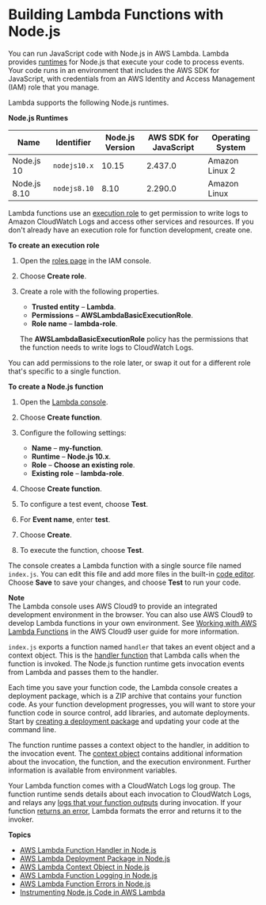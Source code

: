 # Building Lambda Functions with Node\.js<a name="programming-model"></a>

You can run JavaScript code with Node\.js in AWS Lambda\. Lambda provides [runtimes](lambda-runtimes.md) for Node\.js that execute your code to process events\. Your code runs in an environment that includes the AWS SDK for JavaScript, with credentials from an AWS Identity and Access Management \(IAM\) role that you manage\.

Lambda supports the following Node\.js runtimes\.


**Node\.js Runtimes**  

| Name | Identifier | Node\.js Version | AWS SDK for JavaScript | Operating System | 
| --- | --- | --- | --- | --- | 
|  Node\.js 10  |  `nodejs10.x`  |  10\.15  |  2\.437\.0  |  Amazon Linux 2  | 
|  Node\.js 8\.10  |  `nodejs8.10`  |  8\.10  |  2\.290\.0  |  Amazon Linux  | 

Lambda functions use an [execution role](lambda-intro-execution-role.md) to get permission to write logs to Amazon CloudWatch Logs and access other services and resources\. If you don't already have an execution role for function development, create one\.

**To create an execution role**

1. Open the [roles page](https://console.aws.amazon.com/iam/home#/roles) in the IAM console\.

1. Choose **Create role**\.

1. Create a role with the following properties\.
   + **Trusted entity** – **Lambda**\.
   + **Permissions** – **AWSLambdaBasicExecutionRole**\.
   + **Role name** – **lambda\-role**\.

   The **AWSLambdaBasicExecutionRole** policy has the permissions that the function needs to write logs to CloudWatch Logs\.

You can add permissions to the role later, or swap it out for a different role that's specific to a single function\.

**To create a Node\.js function**

1. Open the [Lambda console](https://console.aws.amazon.com/lambda)\.

1. Choose **Create function**\.

1. Configure the following settings:
   + **Name** – **my\-function**\.
   + **Runtime** – **Node\.js 10\.x**\.
   + **Role** – **Choose an existing role**\.
   + **Existing role** – **lambda\-role**\.

1. Choose **Create function**\.

1. To configure a test event, choose **Test**\.

1. For **Event name**, enter **test**\.

1. Choose **Create**\.

1. To execute the function, choose **Test**\.

The console creates a Lambda function with a single source file named `index.js`\. You can edit this file and add more files in the built\-in [code editor](code-editor.md)\. Choose **Save** to save your changes, and choose **Test** to run your code\.

**Note**  
The Lambda console uses AWS Cloud9 to provide an integrated development environment in the browser\. You can also use AWS Cloud9 to develop Lambda functions in your own environment\. See [Working with AWS Lambda Functions](https://docs.aws.amazon.com/cloud9/latest/user-guide/lambda-functions.html) in the AWS Cloud9 user guide for more information\.

`index.js` exports a function named `handler` that takes an event object and a context object\. This is the [handler function](nodejs-prog-model-handler.md) that Lambda calls when the function is invoked\. The Node\.js function runtime gets invocation events from Lambda and passes them to the handler\.

Each time you save your function code, the Lambda console creates a deployment package, which is a ZIP archive that contains your function code\. As your function development progresses, you will want to store your function code in source control, add libraries, and automate deployments\. Start by [creating a deployment package](nodejs-create-deployment-pkg.md) and updating your code at the command line\.

The function runtime passes a context object to the handler, in addition to the invocation event\. The [context object](nodejs-prog-model-context.md) contains additional information about the invocation, the function, and the execution environment\. Further information is available from environment variables\.

Your Lambda function comes with a CloudWatch Logs log group\. The function runtime sends details about each invocation to CloudWatch Logs, and relays any [logs that your function outputs](nodejs-prog-model-logging.md) during invocation\. If your function [returns an error](nodejs-prog-mode-exceptions.md), Lambda formats the error and returns it to the invoker\.

**Topics**
+ [AWS Lambda Function Handler in Node\.js](nodejs-prog-model-handler.md)
+ [AWS Lambda Deployment Package in Node\.js](nodejs-create-deployment-pkg.md)
+ [AWS Lambda Context Object in Node\.js](nodejs-prog-model-context.md)
+ [AWS Lambda Function Logging in Node\.js](nodejs-prog-model-logging.md)
+ [AWS Lambda Function Errors in Node\.js](nodejs-prog-mode-exceptions.md)
+ [Instrumenting Node\.js Code in AWS Lambda](nodejs-tracing.md)